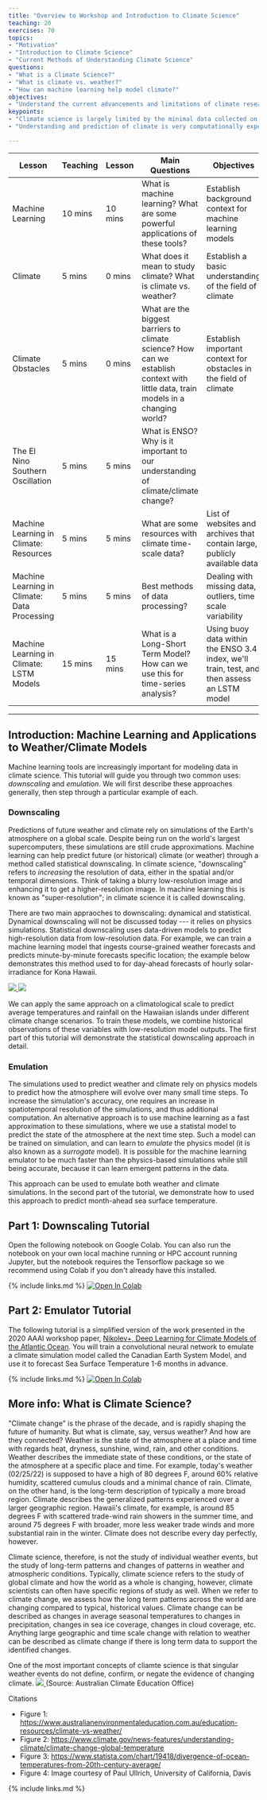 ```yaml
---
title: "Overview to Workshop and Introduction to Climate Science"
teaching: 20
exercises: 70
topics:
- "Motivation" 
- "Introduction to Climate Science"
- "Current Methods of Understanding Climate Science"
questions: 
- "What is a Climate Science?"
- "What is climate vs. weather?"
- "How can machine learning help model climate?"
objectives:
- "Understand the current advancements and limitations of climate research"
keypoints:
- "Climate science is largely limited by the minimal data collected on timescales necessary to assess long-scale patterns."
- "Understanding and prediction of climate is very computationally expensive and still very limited."

---
```


| Lesson        | Teaching | Lesson | Main Questions                  | Objectives                       |
| -----------   | -------- |------- |-------------------------------- |--------------------------------- |
| Machine Learning | 10 mins | 10 mins | What is machine learning? What are some powerful applications of these tools? | Establish background context for machine learning models| 
| Climate  | 5 mins | 0 mins | What does it mean to study climate? What is climate vs. weather? | Establish a basic understanding of the field of climate|
| Climate Obstacles | 5 mins | 0 mins | What are the biggest barriers to climate science? How can we establish context with little data, train models in a changing world? | Establish important context for obstacles in the field of climate|
| The El Nino Southern Oscillation | 5 mins | 5 mins | What is ENSO? Why is it important to our understanding of climate/climate change?| | 
| Machine Learning in Climate: Resources | 5 mins | 5 mins | What are some resources with climate time-scale data? | List of websites and archives that contain large, publicly available data|
| Machine Learning in Climate: Data Processing | 5 mins | 5 mins | Best methods of data processing? | Dealing with missing data, outliers, time scale variability|
| Machine Learning in Climate: LSTM Models | 15 mins | 15 mins | What is a Long-Short Term Model? How can we use this for time-series analysis?| Using buoy data within the ENSO 3.4 index, we'll train, test, and then assess an LSTM model |

---

## Introduction: Machine Learning and Applications to Weather/Climate Models
Machine learning tools are increasingly important for modeling data in climate science. This tutorial will guide you through two common uses: _downscaling_ and _emulation_. We will first describe these approaches generally, then step through a particular example of each.

### Downscaling
Predictions of future weather and climate rely on simulations of the Earth's atmosphere on a global scale. Despite being run on the world's largest supercomputers, these simulations are still crude approximations. Machine learning can help predict future (or historical) climate (or weather) through a method called statistical downscaling. In climate science, "downscaling" refers to _increasing_ the resolution of data, either in the spatial and/or temporal dimensions. Think of taking a blurry low-resolution image and enhancing it to get a higher-resolution image. In machine learning this is known as "super-resolution"; in climate science it is called downscaling.

There are two main appraoches to downscaling: dynamical and statistical. Dynamical downscaling will not be discussed today --- it relies on physics simulations. Statistical downscaling uses data-driven models to predict high-resolution data from low-resolution data. For example, we can train a machine learning model that ingests course-grained weather forecasts and predicts minute-by-minute forecasts specific location; the example below demonstrates this method used to for day-ahead forecasts of hourly solar-irradiance for Kona Hawaii.

<a href="{{ page.root }}/fig/01gfs_hawaii.png">
<img src="{{ page.root }}/fig/01gfs_hawaii.png"/>
</a>

<a href="{{ page.root }}/fig/01solar_forecast_kona.png">
<img src="{{ page.root }}/fig/01solar_forecast_kona.png"/>
</a>

We can apply the same approach on a climatological scale to predict average temperatures and rainfall on the Hawaiian islands under different climate change scenarios. To train these models, we combine historical observations of these variables with low-resolution model outputs. The first part of this tutorial will demonstrate the statistical downscaling approach in detail.

### Emulation
The simulations used to predict weather and climate rely on physics models to predict how the atmosphere will evolve over many small time steps. To increase the simulation's accuracy, one requires an increase in spatiotemporal resolution of the simulations, and thus additional computation. An alternative approach is to use machine learning as a fast approximation to these simulations, where we use a statistal model to predict the state of the atmosphere at the next time step. Such a model can be trained on simulation, and can learn to _emulate_ the physics model (it is also known as a _surrogate_ model). It is possible for the machine learning emulator to be much faster than the physics-based simulations while still being accurate, because it can learn emergent patterns in the data. 

This approach can be used to emulate both weather and climate simulations. In the second part of the tutorial, we demonstrate how to used this approach to predict month-ahead sea surface temperature. 

## Part 1: Downscaling Tutorial

Open the following notebook on Google Colab. You can also run the notebook on your own local machine running or HPC account running Jupyter, but the notebook requires the Tensorflow package so we recommend using Colab if you don't already have this installed.

{% include links.md %}
[![Open In Colab](https://colab.research.google.com/assets/colab-badge.svg)](https://colab.research.google.com/drive/1AUIlFg4bdk5dQatek4pMnC1jIhJj9mqG?usp=sharing)

## Part 2: Emulator Tutorial

The following tutorial is a simplified version of the work presented in the 2020 AAAI workshop paper, <a href="https://par.nsf.gov/servlets/purl/10273992">Nikolev+, Deep Learning for Climate Models of the Atlantic Ocean</a>. You will train a convolutional neural network to emulate a climate simulation model called the Canadian Earth System Model, and use it to forecast Sea Surface Temperature 1-6 months in advance. 

{% include links.md %}
[![Open In Colab](https://colab.research.google.com/assets/colab-badge.svg)](https://colab.research.google.com/drive/1fzc3lrkVSdhhkRAmwG82hjZbzQRbQhLy)

## More info: What is Climate Science?
"Climate change" is the phrase of the decade, and is rapidly shaping the future of humanity. But what is climate, say, versus weather? And how are they connected? Weather is the state of the atmosphere at a place and time with regards heat, dryness, sunshine, wind, rain, and other conditions. Weather describes the immediate state of these conditions, or the state of the atmosphere at a specific place and time. For example, today's weather (02/25/22) is supposed to have a high of 80 degrees F, around 60% relative humidity, scattered cumulus clouds and a minimal chance of rain. Climate, on the other hand, is the long-term description of typically a more broad region. Climate describes the generalized patterns experienced over a larger geographic region. Hawaii's climate, for example, is around 85 degrees F with scattered trade-wind rain showers in the summer time, and around 75 degrees F with broader, more less weaker trade winds and more substantial rain in the winter. Climate does not describe every day perfectly, however. 

Climate science, therefore, is not the study of individual weather events, but the study of long-term patterns and changes of patterns in weather and atmospheric conditions. Typically, climate science refers to the study of global climate and how the world as a whole is changing, however, climate scientists can often have specific regions of study as well. When we refer to climate change, we assess how the long term patterns across the world are changing compared to typical, historical values. Climate change can be described as changes in average seasonal temperatures to changes in precipitation, changes in sea ice coverage, changes in cloud coverage, etc. Anything large geographic and time scale change with relation to weather can be described as climate change if there is long term data to support the identified changes. 

One of the most important concepts of cliamte science is that singular weather events do not define, confirm, or negate the evidence of changing climate. 
<a href="{{ page.root }}/fig/01climatevsweather.jpg">
 <img src="{{ page.root }}/fig/01climatevsweather.jpg"/>
</a>
(Source: Australian Climate Education Office) 






Citations
- Figure 1: https://www.australianenvironmentaleducation.com.au/education-resources/climate-vs-weather/
- Figure 2: https://www.climate.gov/news-features/understanding-climate/climate-change-global-temperature
- Figure 3: https://www.statista.com/chart/19418/divergence-of-ocean-temperatures-from-20th-century-average/
- Figure 4: Image courtesy of Paul Ullrich, University of California, Davis

{% include links.md %}
